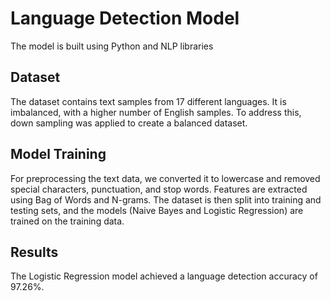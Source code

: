 # Language Detection Model
The model is built using Python and NLP libraries
<br/>
## Dataset
The dataset contains text samples from 17 different languages. It is imbalanced, with a higher number of English samples. To address this, down sampling was applied to create a balanced dataset.
## Model Training
For preprocessing the text data, we converted it to lowercase and removed special characters, punctuation, and stop words. Features are extracted using Bag of Words and N-grams. The dataset is then split into training and testing sets, and the models (Naive Bayes and Logistic Regression) are trained on the training data.
## Results
The Logistic Regression model achieved a language detection accuracy of 97.26%.
